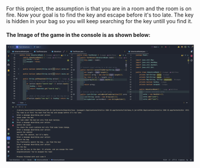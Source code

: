 For this project, the assumption is that you are in a room  and the  room is on fire.
Now your goal is to find the key and escape before it's too late.
The key is hidden in your bag so you will keep searching for the key untill you find it.

#### The Image of the game in the console is as shown below:  

<img src = "ta.png"/>
